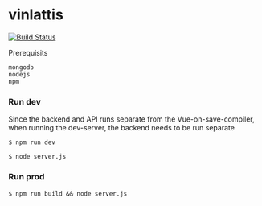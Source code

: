 # vinlattis

[![Build Status](https://drone.kevinmidboe.com/api/badges/KevinMidboe/vinlottis/status.svg)](https://drone.kevinmidboe.com/KevinMidboe/vinlottis)

Prerequisits

```
mongodb
nodejs
npm
```


### Run dev

Since the backend and API runs separate from the Vue-on-save-compiler, when running the dev-server, the backend needs to be run separate

```
$ npm run dev
```

```
$ node server.js
```

### Run prod

```
$ npm run build && node server.js
```
